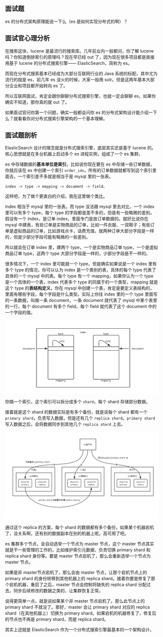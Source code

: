 ## 面试题
es 的分布式架构原理能说一下么（es 是如何实现分布式的啊）？

## 面试官心理分析
在搜索这块，lucene 是最流行的搜索库。几年前业内一般都问，你了解 lucene 吗？你知道倒排索引的原理吗？现在早已经 out 了，因为现在很多项目都是直接用基于 lucene 的分布式搜索引擎—— ElasticSearch，简称为 es。

而现在分布式搜索基本已经成为大部分互联网行业的 Java 系统的标配，其中尤为流行的就是 es，前几年 es 没火的时候，大家一般用 solr。但是这两年基本大部分企业和项目都开始转向 es 了。

所以互联网面试，肯定会跟你聊聊分布式搜索引擎，也就一定会聊聊 es，如果你确实不知道，那你真的就 out 了。

如果面试官问你第一个问题，确实一般都会问你 es 的分布式架构设计能介绍一下么？就看看你对分布式搜索引擎架构的一个基本理解。

## 面试题剖析
ElasticSearch 设计的理念就是分布式搜索引擎，底层其实还是基于 lucene 的。核心思想就是在多台机器上启动多个 es 进程实例，组成了一个 es 集群。

es 中存储数据的**基本单位是索引**，比如说你现在要在 es 中存储一些订单数据，你就应该在 es 中创建一个索引 `order_idx`，所有的订单数据就都写到这个索引里面去，一个索引差不多就是相当于是 mysql 里的一张表。

```
index -> type -> mapping -> document -> field。
```

这样吧，为了做个更直白的介绍，我在这里做个类比。

index 相当于 mysql 里的一张表。而 type 没法跟 mysql 里去对比，一个 index 里可以有多个 type，每个 type 的字段都是差不多的，但是有一些略微的差别。假设有一个 index，是订单 index，里面专门是放订单数据的。就好比说你在 mysql 中建表，有些订单是实物商品的订单，比如一件衣服、一双鞋子；有些订单是虚拟商品的订单，比如游戏点卡，话费充值。就两种订单大部分字段是一样的，但是少部分字段可能有略微的一些差别。

所以就会在订单 index 里，建两个 type，一个是实物商品订单 type，一个是虚拟商品订单 type，这两个 type 大部分字段是一样的，少部分字段是不一样的。

很多情况下，一个 index 里可能就一个 type，但是确实如果说是一个 index 里有多个 type 的情况，你可以认为 index 是一个类别的表，具体的每个 type 代表了具体的一个 mysql 中的表。每个 type 有一个 mapping，如果你认为一个 type 是一个具体的一个表，index 代表多个 type 的同属于的一个类型，mapping 就是这个 type 的**表结构定义**，你在 mysql 中创建一个表，肯定是要定义表结构的，里面有哪些字段，每个字段是什么类型。实际上你往 index 里的一个 type 里面写的一条数据，叫做一条 document，一条 document 就代表了 mysql 中某个表里的一行，每个 document 有多个 field，每个 field 就代表了这个 document 中的一个字段的值。

![es-index-type-mapping-document-field](/images/es-index-type-mapping-document-field.png)

你搞一个索引，这个索引可以拆分成多个 `shard`，每个 shard 存储部分数据。


接着就是这个 shard 的数据实际是有多个备份，就是说每个 shard 都有一个 `primary shard`，负责写入数据，但是还有几个 `replica shard`。`primary shard` 写入数据之后，会将数据同步到其他几个 `replica shard` 上去。

![es-cluster](/images/es-cluster.png)

通过这个 replica 的方案，每个 shard 的数据都有多个备份，如果某个机器宕机了，没关系啊，还有别的数据副本在别的机器上呢。高可用了吧。

es 集群多个节点，会自动选举一个节点为 master 节点，这个 master 节点其实就是干一些管理的工作的，比如维护索引元数据、负责切换 primary shard 和 replica shard 身份等。要是 master 节点宕机了，那么会重新选举一个节点为 master 节点。

如果是非 master节点宕机了，那么会由 master 节点，让那个宕机节点上的 primary shard 的身份转移到其他机器上的 replica shard。接着你要是修复了那个宕机机器，重启了之后，master 节点会控制将缺失的 replica shard 分配过去，同步后续修改的数据之类的，让集群恢复正常。

说得更简单一点，就是说如果某个非 master 节点宕机了。那么此节点上的 primary shard 不就没了。那好，master 会让 primary shard 对应的 replica shard（在其他机器上）切换为 primary shard。如果宕机的机器修复了，修复后的节点也不再是 primary shard，而是 replica shard。

其实上述就是 ElasticSearch 作为一个分布式搜索引擎最基本的一个架构设计。